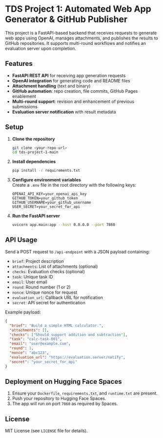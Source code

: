 # TDS Project 1: Automated Web App Generator & GitHub Publisher

This project is a FastAPI-based backend that receives requests to generate web apps using OpenAI, manages attachments, and publishes the results to GitHub repositories. It supports multi-round workflows and notifies an evaluation server upon completion.

## Features

- **FastAPI REST API** for receiving app generation requests
- **OpenAI integration** for generating code and README files
- **Attachment handling** (text and binary)
- **GitHub automation**: repo creation, file commits, GitHub Pages enablement
- **Multi-round support**: revision and enhancement of previous submissions
- **Evaluation server notification** with result metadata

## Setup

1. **Clone the repository**  
   ```bash
   git clone <your-repo-url>
   cd tds-project-1-main
   ```

2. **Install dependencies**  
   ```bash
   pip install -r requirements.txt
   ```

3. **Configure environment variables**  
   Create a `.env` file in the root directory with the following keys:
   ```
   OPENAI_API_KEY=your_openai_api_key
   GITHUB_TOKEN=your_github_token
   GITHUB_USERNAME=your_github_username
   USER_SECRET=your_secret_for_api
   ```

4. **Run the FastAPI server**  
   ```bash
   uvicorn app.main:app --host 0.0.0.0 --port 7860
   ```

## API Usage

Send a POST request to `/api-endpoint` with a JSON payload containing:

- `brief`: Project description
- `attachments`: List of attachments (optional)
- `checks`: Evaluation checks (optional)
- `task`: Unique task ID
- `email`: User email
- `round`: Round number (1 or 2)
- `nonce`: Unique nonce for request
- `evaluation_url`: Callback URL for notification
- `secret`: API secret for authentication

Example payload:
```json
{
  "brief": "Build a simple HTML calculator.",
  "attachments": [],
  "checks": ["Should support addition and subtraction"],
  "task": "calc-task-001",
  "email": "user@example.com",
  "round": 1,
  "nonce": "abc123",
  "evaluation_url": "https://evaluation.server/notify",
  "secret": "your_secret_for_api"
}
```

## Deployment on Hugging Face Spaces

1. Ensure your `Dockerfile`, `requirements.txt`, and `runtime.txt` are present.
2. Push your repository to Hugging Face Spaces.
3. The app will run on port `7860` as required by Spaces.

## License

MIT License (see `LICENSE` file for details).



